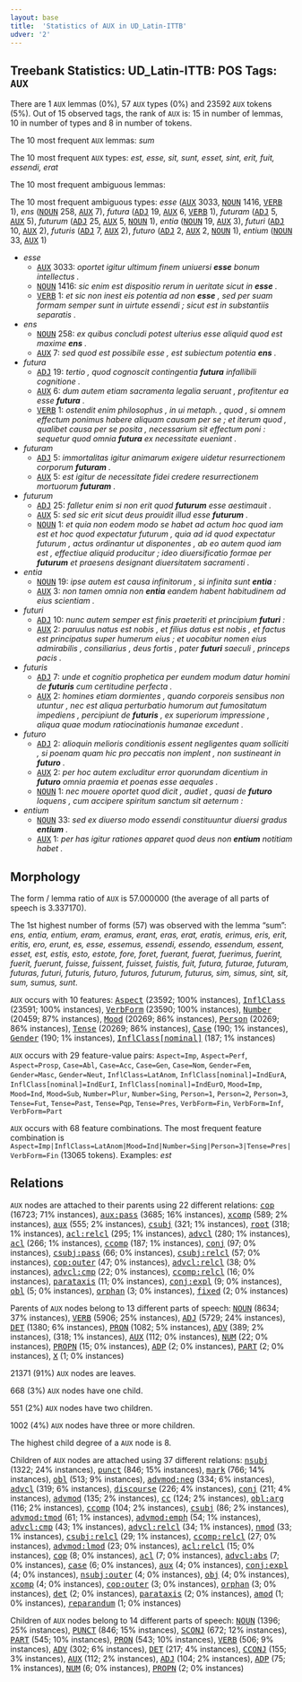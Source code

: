 ```yaml
---
layout: base
title:  'Statistics of AUX in UD_Latin-ITTB'
udver: '2'
---
```


## Treebank Statistics: UD_Latin-ITTB: POS Tags: `AUX`

There are 1 `AUX` lemmas (0%), 57 `AUX` types (0%) and 23592 `AUX` tokens (5%).
Out of 15 observed tags, the rank of `AUX` is: 15 in number of lemmas, 10 in number of types and 8 in number of tokens.

The 10 most frequent `AUX` lemmas: <em>sum</em>

The 10 most frequent `AUX` types:  <em>est, esse, sit, sunt, esset, sint, erit, fuit, essendi, erat</em>

The 10 most frequent ambiguous lemmas: 

The 10 most frequent ambiguous types:  <em>esse</em> (<tt><a href="la_ittb-pos-AUX.html">AUX</a></tt> 3033, <tt><a href="la_ittb-pos-NOUN.html">NOUN</a></tt> 1416, <tt><a href="la_ittb-pos-VERB.html">VERB</a></tt> 1), <em>ens</em> (<tt><a href="la_ittb-pos-NOUN.html">NOUN</a></tt> 258, <tt><a href="la_ittb-pos-AUX.html">AUX</a></tt> 7), <em>futura</em> (<tt><a href="la_ittb-pos-ADJ.html">ADJ</a></tt> 19, <tt><a href="la_ittb-pos-AUX.html">AUX</a></tt> 6, <tt><a href="la_ittb-pos-VERB.html">VERB</a></tt> 1), <em>futuram</em> (<tt><a href="la_ittb-pos-ADJ.html">ADJ</a></tt> 5, <tt><a href="la_ittb-pos-AUX.html">AUX</a></tt> 5), <em>futurum</em> (<tt><a href="la_ittb-pos-ADJ.html">ADJ</a></tt> 25, <tt><a href="la_ittb-pos-AUX.html">AUX</a></tt> 5, <tt><a href="la_ittb-pos-NOUN.html">NOUN</a></tt> 1), <em>entia</em> (<tt><a href="la_ittb-pos-NOUN.html">NOUN</a></tt> 19, <tt><a href="la_ittb-pos-AUX.html">AUX</a></tt> 3), <em>futuri</em> (<tt><a href="la_ittb-pos-ADJ.html">ADJ</a></tt> 10, <tt><a href="la_ittb-pos-AUX.html">AUX</a></tt> 2), <em>futuris</em> (<tt><a href="la_ittb-pos-ADJ.html">ADJ</a></tt> 7, <tt><a href="la_ittb-pos-AUX.html">AUX</a></tt> 2), <em>futuro</em> (<tt><a href="la_ittb-pos-ADJ.html">ADJ</a></tt> 2, <tt><a href="la_ittb-pos-AUX.html">AUX</a></tt> 2, <tt><a href="la_ittb-pos-NOUN.html">NOUN</a></tt> 1), <em>entium</em> (<tt><a href="la_ittb-pos-NOUN.html">NOUN</a></tt> 33, <tt><a href="la_ittb-pos-AUX.html">AUX</a></tt> 1)


* <em>esse</em>
  * <tt><a href="la_ittb-pos-AUX.html">AUX</a></tt> 3033: <em>oportet igitur ultimum finem uniuersi <b>esse</b> bonum intellectus .</em>
  * <tt><a href="la_ittb-pos-NOUN.html">NOUN</a></tt> 1416: <em>sic enim est dispositio rerum in ueritate sicut in <b>esse</b> .</em>
  * <tt><a href="la_ittb-pos-VERB.html">VERB</a></tt> 1: <em>et sic non inest eis potentia ad non <b>esse</b> , sed per suam formam semper sunt in uirtute essendi ; sicut est in substantiis separatis .</em>
* <em>ens</em>
  * <tt><a href="la_ittb-pos-NOUN.html">NOUN</a></tt> 258: <em>ex quibus concludi potest ulterius esse aliquid quod est maxime <b>ens</b> .</em>
  * <tt><a href="la_ittb-pos-AUX.html">AUX</a></tt> 7: <em>sed quod est possibile esse , est subiectum potentia <b>ens</b> .</em>
* <em>futura</em>
  * <tt><a href="la_ittb-pos-ADJ.html">ADJ</a></tt> 19: <em>tertio , quod cognoscit contingentia <b>futura</b> infallibili cognitione .</em>
  * <tt><a href="la_ittb-pos-AUX.html">AUX</a></tt> 6: <em>dum autem etiam sacramenta legalia seruant , profitentur ea esse <b>futura</b> .</em>
  * <tt><a href="la_ittb-pos-VERB.html">VERB</a></tt> 1: <em>ostendit enim philosophus , in ui metaph. , quod , si omnem effectum ponimus habere aliquam causam per se ; et iterum quod , qualibet causa per se posita , necessarium sit effectum poni : sequetur quod omnia <b>futura</b> ex necessitate eueniant .</em>
* <em>futuram</em>
  * <tt><a href="la_ittb-pos-ADJ.html">ADJ</a></tt> 5: <em>immortalitas igitur animarum exigere uidetur resurrectionem corporum <b>futuram</b> .</em>
  * <tt><a href="la_ittb-pos-AUX.html">AUX</a></tt> 5: <em>est igitur de necessitate fidei credere resurrectionem mortuorum <b>futuram</b> .</em>
* <em>futurum</em>
  * <tt><a href="la_ittb-pos-ADJ.html">ADJ</a></tt> 25: <em>falletur enim si non erit quod <b>futurum</b> esse aestimauit .</em>
  * <tt><a href="la_ittb-pos-AUX.html">AUX</a></tt> 5: <em>sed sic erit sicut deus prouidit illud esse <b>futurum</b> .</em>
  * <tt><a href="la_ittb-pos-NOUN.html">NOUN</a></tt> 1: <em>et quia non eodem modo se habet ad actum hoc quod iam est et hoc quod expectatur futurum , quia ad id quod expectatur futurum , actus ordinantur ut disponentes , ab eo autem quod iam est , effectiue aliquid producitur ; ideo diuersificatio formae per <b>futurum</b> et praesens designant diuersitatem sacramenti .</em>
* <em>entia</em>
  * <tt><a href="la_ittb-pos-NOUN.html">NOUN</a></tt> 19: <em>ipse autem est causa infinitorum , si infinita sunt <b>entia</b> :</em>
  * <tt><a href="la_ittb-pos-AUX.html">AUX</a></tt> 3: <em>non tamen omnia non <b>entia</b> eandem habent habitudinem ad eius scientiam .</em>
* <em>futuri</em>
  * <tt><a href="la_ittb-pos-ADJ.html">ADJ</a></tt> 10: <em>nunc autem semper est finis praeteriti et principium <b>futuri</b> :</em>
  * <tt><a href="la_ittb-pos-AUX.html">AUX</a></tt> 2: <em>paruulus natus est nobis , et filius datus est nobis , et factus est principatus super humerum eius ; et uocabitur nomen eius admirabilis , consiliarius , deus fortis , pater <b>futuri</b> saeculi , princeps pacis .</em>
* <em>futuris</em>
  * <tt><a href="la_ittb-pos-ADJ.html">ADJ</a></tt> 7: <em>unde et cognitio prophetica per eundem modum datur homini de <b>futuris</b> cum certitudine perfecta .</em>
  * <tt><a href="la_ittb-pos-AUX.html">AUX</a></tt> 2: <em>homines etiam dormientes , quando corporeis sensibus non utuntur , nec est aliqua perturbatio humorum aut fumositatum impediens , percipiunt de <b>futuris</b> , ex superiorum impressione , aliqua quae modum ratiocinationis humanae excedunt .</em>
* <em>futuro</em>
  * <tt><a href="la_ittb-pos-ADJ.html">ADJ</a></tt> 2: <em>alioquin melioris conditionis essent negligentes quam solliciti , si poenam quam hic pro peccatis non implent , non sustineant in <b>futuro</b> .</em>
  * <tt><a href="la_ittb-pos-AUX.html">AUX</a></tt> 2: <em>per hoc autem excluditur error quorundam dicentium in <b>futuro</b> omnia praemia et poenas esse aequales .</em>
  * <tt><a href="la_ittb-pos-NOUN.html">NOUN</a></tt> 1: <em>nec mouere oportet quod dicit , audiet , quasi de <b>futuro</b> loquens , cum accipere spiritum sanctum sit aeternum :</em>
* <em>entium</em>
  * <tt><a href="la_ittb-pos-NOUN.html">NOUN</a></tt> 33: <em>sed ex diuerso modo essendi constituuntur diuersi gradus <b>entium</b> .</em>
  * <tt><a href="la_ittb-pos-AUX.html">AUX</a></tt> 1: <em>per has igitur rationes apparet quod deus non <b>entium</b> notitiam habet .</em>

## Morphology

The form / lemma ratio of `AUX` is 57.000000 (the average of all parts of speech is 3.337170).

The 1st highest number of forms (57) was observed with the lemma “sum”: <em>ens, entia, entium, eram, eramus, erant, eras, erat, eratis, erimus, eris, erit, eritis, ero, erunt, es, esse, essemus, essendi, essendo, essendum, essent, esset, est, estis, esto, estote, fore, foret, fuerant, fuerat, fuerimus, fuerint, fuerit, fuerunt, fuisse, fuissent, fuisset, fuistis, fuit, futura, futurae, futuram, futuras, futuri, futuris, futuro, futuros, futurum, futurus, sim, simus, sint, sit, sum, sumus, sunt</em>.

`AUX` occurs with 10 features: <tt><a href="la_ittb-feat-Aspect.html">Aspect</a></tt> (23592; 100% instances), <tt><a href="la_ittb-feat-InflClass.html">InflClass</a></tt> (23591; 100% instances), <tt><a href="la_ittb-feat-VerbForm.html">VerbForm</a></tt> (23590; 100% instances), <tt><a href="la_ittb-feat-Number.html">Number</a></tt> (20459; 87% instances), <tt><a href="la_ittb-feat-Mood.html">Mood</a></tt> (20269; 86% instances), <tt><a href="la_ittb-feat-Person.html">Person</a></tt> (20269; 86% instances), <tt><a href="la_ittb-feat-Tense.html">Tense</a></tt> (20269; 86% instances), <tt><a href="la_ittb-feat-Case.html">Case</a></tt> (190; 1% instances), <tt><a href="la_ittb-feat-Gender.html">Gender</a></tt> (190; 1% instances), <tt><a href="la_ittb-feat-InflClass-nominal.html">InflClass[nominal]</a></tt> (187; 1% instances)

`AUX` occurs with 29 feature-value pairs: `Aspect=Imp`, `Aspect=Perf`, `Aspect=Prosp`, `Case=Abl`, `Case=Acc`, `Case=Gen`, `Case=Nom`, `Gender=Fem`, `Gender=Masc`, `Gender=Neut`, `InflClass=LatAnom`, `InflClass[nominal]=IndEurA`, `InflClass[nominal]=IndEurI`, `InflClass[nominal]=IndEurO`, `Mood=Imp`, `Mood=Ind`, `Mood=Sub`, `Number=Plur`, `Number=Sing`, `Person=1`, `Person=2`, `Person=3`, `Tense=Fut`, `Tense=Past`, `Tense=Pqp`, `Tense=Pres`, `VerbForm=Fin`, `VerbForm=Inf`, `VerbForm=Part`

`AUX` occurs with 68 feature combinations.
The most frequent feature combination is `Aspect=Imp|InflClass=LatAnom|Mood=Ind|Number=Sing|Person=3|Tense=Pres|VerbForm=Fin` (13065 tokens).
Examples: <em>est</em>


## Relations

`AUX` nodes are attached to their parents using 22 different relations: <tt><a href="la_ittb-dep-cop.html">cop</a></tt> (16723; 71% instances), <tt><a href="la_ittb-dep-aux-pass.html">aux:pass</a></tt> (3685; 16% instances), <tt><a href="la_ittb-dep-xcomp.html">xcomp</a></tt> (589; 2% instances), <tt><a href="la_ittb-dep-aux.html">aux</a></tt> (555; 2% instances), <tt><a href="la_ittb-dep-csubj.html">csubj</a></tt> (321; 1% instances), <tt><a href="la_ittb-dep-root.html">root</a></tt> (318; 1% instances), <tt><a href="la_ittb-dep-acl-relcl.html">acl:relcl</a></tt> (295; 1% instances), <tt><a href="la_ittb-dep-advcl.html">advcl</a></tt> (280; 1% instances), <tt><a href="la_ittb-dep-acl.html">acl</a></tt> (266; 1% instances), <tt><a href="la_ittb-dep-ccomp.html">ccomp</a></tt> (187; 1% instances), <tt><a href="la_ittb-dep-conj.html">conj</a></tt> (97; 0% instances), <tt><a href="la_ittb-dep-csubj-pass.html">csubj:pass</a></tt> (66; 0% instances), <tt><a href="la_ittb-dep-csubj-relcl.html">csubj:relcl</a></tt> (57; 0% instances), <tt><a href="la_ittb-dep-cop-outer.html">cop:outer</a></tt> (47; 0% instances), <tt><a href="la_ittb-dep-advcl-relcl.html">advcl:relcl</a></tt> (38; 0% instances), <tt><a href="la_ittb-dep-advcl-cmp.html">advcl:cmp</a></tt> (22; 0% instances), <tt><a href="la_ittb-dep-ccomp-relcl.html">ccomp:relcl</a></tt> (16; 0% instances), <tt><a href="la_ittb-dep-parataxis.html">parataxis</a></tt> (11; 0% instances), <tt><a href="la_ittb-dep-conj-expl.html">conj:expl</a></tt> (9; 0% instances), <tt><a href="la_ittb-dep-obl.html">obl</a></tt> (5; 0% instances), <tt><a href="la_ittb-dep-orphan.html">orphan</a></tt> (3; 0% instances), <tt><a href="la_ittb-dep-fixed.html">fixed</a></tt> (2; 0% instances)

Parents of `AUX` nodes belong to 13 different parts of speech: <tt><a href="la_ittb-pos-NOUN.html">NOUN</a></tt> (8634; 37% instances), <tt><a href="la_ittb-pos-VERB.html">VERB</a></tt> (5906; 25% instances), <tt><a href="la_ittb-pos-ADJ.html">ADJ</a></tt> (5729; 24% instances), <tt><a href="la_ittb-pos-DET.html">DET</a></tt> (1380; 6% instances), <tt><a href="la_ittb-pos-PRON.html">PRON</a></tt> (1082; 5% instances), <tt><a href="la_ittb-pos-ADV.html">ADV</a></tt> (389; 2% instances),  (318; 1% instances), <tt><a href="la_ittb-pos-AUX.html">AUX</a></tt> (112; 0% instances), <tt><a href="la_ittb-pos-NUM.html">NUM</a></tt> (22; 0% instances), <tt><a href="la_ittb-pos-PROPN.html">PROPN</a></tt> (15; 0% instances), <tt><a href="la_ittb-pos-ADP.html">ADP</a></tt> (2; 0% instances), <tt><a href="la_ittb-pos-PART.html">PART</a></tt> (2; 0% instances), <tt><a href="la_ittb-pos-X.html">X</a></tt> (1; 0% instances)

21371 (91%) `AUX` nodes are leaves.

668 (3%) `AUX` nodes have one child.

551 (2%) `AUX` nodes have two children.

1002 (4%) `AUX` nodes have three or more children.

The highest child degree of a `AUX` node is 8.

Children of `AUX` nodes are attached using 37 different relations: <tt><a href="la_ittb-dep-nsubj.html">nsubj</a></tt> (1322; 24% instances), <tt><a href="la_ittb-dep-punct.html">punct</a></tt> (846; 15% instances), <tt><a href="la_ittb-dep-mark.html">mark</a></tt> (766; 14% instances), <tt><a href="la_ittb-dep-obl.html">obl</a></tt> (513; 9% instances), <tt><a href="la_ittb-dep-advmod-neg.html">advmod:neg</a></tt> (334; 6% instances), <tt><a href="la_ittb-dep-advcl.html">advcl</a></tt> (319; 6% instances), <tt><a href="la_ittb-dep-discourse.html">discourse</a></tt> (226; 4% instances), <tt><a href="la_ittb-dep-conj.html">conj</a></tt> (211; 4% instances), <tt><a href="la_ittb-dep-advmod.html">advmod</a></tt> (135; 2% instances), <tt><a href="la_ittb-dep-cc.html">cc</a></tt> (124; 2% instances), <tt><a href="la_ittb-dep-obl-arg.html">obl:arg</a></tt> (116; 2% instances), <tt><a href="la_ittb-dep-ccomp.html">ccomp</a></tt> (104; 2% instances), <tt><a href="la_ittb-dep-csubj.html">csubj</a></tt> (86; 2% instances), <tt><a href="la_ittb-dep-advmod-tmod.html">advmod:tmod</a></tt> (61; 1% instances), <tt><a href="la_ittb-dep-advmod-emph.html">advmod:emph</a></tt> (54; 1% instances), <tt><a href="la_ittb-dep-advcl-cmp.html">advcl:cmp</a></tt> (43; 1% instances), <tt><a href="la_ittb-dep-advcl-relcl.html">advcl:relcl</a></tt> (34; 1% instances), <tt><a href="la_ittb-dep-nmod.html">nmod</a></tt> (33; 1% instances), <tt><a href="la_ittb-dep-csubj-relcl.html">csubj:relcl</a></tt> (29; 1% instances), <tt><a href="la_ittb-dep-ccomp-relcl.html">ccomp:relcl</a></tt> (27; 0% instances), <tt><a href="la_ittb-dep-advmod-lmod.html">advmod:lmod</a></tt> (23; 0% instances), <tt><a href="la_ittb-dep-acl-relcl.html">acl:relcl</a></tt> (15; 0% instances), <tt><a href="la_ittb-dep-cop.html">cop</a></tt> (8; 0% instances), <tt><a href="la_ittb-dep-acl.html">acl</a></tt> (7; 0% instances), <tt><a href="la_ittb-dep-advcl-abs.html">advcl:abs</a></tt> (7; 0% instances), <tt><a href="la_ittb-dep-case.html">case</a></tt> (6; 0% instances), <tt><a href="la_ittb-dep-aux.html">aux</a></tt> (4; 0% instances), <tt><a href="la_ittb-dep-conj-expl.html">conj:expl</a></tt> (4; 0% instances), <tt><a href="la_ittb-dep-nsubj-outer.html">nsubj:outer</a></tt> (4; 0% instances), <tt><a href="la_ittb-dep-obj.html">obj</a></tt> (4; 0% instances), <tt><a href="la_ittb-dep-xcomp.html">xcomp</a></tt> (4; 0% instances), <tt><a href="la_ittb-dep-cop-outer.html">cop:outer</a></tt> (3; 0% instances), <tt><a href="la_ittb-dep-orphan.html">orphan</a></tt> (3; 0% instances), <tt><a href="la_ittb-dep-det.html">det</a></tt> (2; 0% instances), <tt><a href="la_ittb-dep-parataxis.html">parataxis</a></tt> (2; 0% instances), <tt><a href="la_ittb-dep-amod.html">amod</a></tt> (1; 0% instances), <tt><a href="la_ittb-dep-reparandum.html">reparandum</a></tt> (1; 0% instances)

Children of `AUX` nodes belong to 14 different parts of speech: <tt><a href="la_ittb-pos-NOUN.html">NOUN</a></tt> (1396; 25% instances), <tt><a href="la_ittb-pos-PUNCT.html">PUNCT</a></tt> (846; 15% instances), <tt><a href="la_ittb-pos-SCONJ.html">SCONJ</a></tt> (672; 12% instances), <tt><a href="la_ittb-pos-PART.html">PART</a></tt> (545; 10% instances), <tt><a href="la_ittb-pos-PRON.html">PRON</a></tt> (543; 10% instances), <tt><a href="la_ittb-pos-VERB.html">VERB</a></tt> (506; 9% instances), <tt><a href="la_ittb-pos-ADV.html">ADV</a></tt> (302; 6% instances), <tt><a href="la_ittb-pos-DET.html">DET</a></tt> (217; 4% instances), <tt><a href="la_ittb-pos-CCONJ.html">CCONJ</a></tt> (155; 3% instances), <tt><a href="la_ittb-pos-AUX.html">AUX</a></tt> (112; 2% instances), <tt><a href="la_ittb-pos-ADJ.html">ADJ</a></tt> (104; 2% instances), <tt><a href="la_ittb-pos-ADP.html">ADP</a></tt> (75; 1% instances), <tt><a href="la_ittb-pos-NUM.html">NUM</a></tt> (6; 0% instances), <tt><a href="la_ittb-pos-PROPN.html">PROPN</a></tt> (2; 0% instances)

